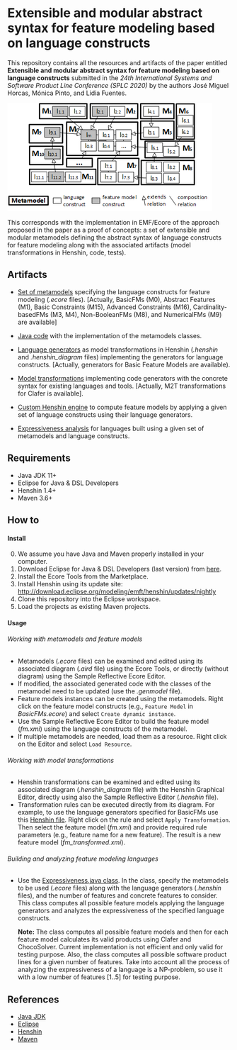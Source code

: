 # Extensible and modular abstract syntax for feature modeling based on language constructs
This repository contains all the resources and artifacts of the paper entitled **Extensible and modular abstract syntax for feature modeling based on language constructs** submitted in the *24th International Systems and Software Product Line Conference (SPLC 2020)* by the authors José Miguel Horcas, Mónica Pinto, and Lidia Fuentes.

![Metamodels](metamodels.png)

This corresponds with the implementation in EMF/Ecore of the approach proposed in the paper as a proof of concepts: a set of extensible and modular metamodels defining the abstract syntax of language constructs for feature modeling along with the associated artifacts (model transformations in Henshin, code, tests).


## Artifacts
* [Set of metamodels](fms.metamodel/model/) specifying the language constructs for feature modeling (*.ecore* files). [Actually, BasicFMs (M0), Abstract Features (M1), Basic Constraints (M15), Advanced Constraints (M16), Cardinality-basedFMs (M3, M4), Non-BooleanFMs (M8), and NumericalFMs (M9) are available]

* [Java code](fms.metamodel/src-gen/uma/caosd/rhea/) with the implementation of the metamodels classes.

* [Language generators](rhea.modularmetamodel/src/main/resources/models/BasicFMs/) as model transformations in Henshin (*.henshin* and *.henshin_diagram* files) implementing the generators for language constructs. [Actually, generators for Basic Feature Models are available).

* [Model transformations](rhea.modularmetamodel/src/main/java/uma/caosd/rhea/modularmetamodel/transformations) implementing code generators with the concrete syntax for existing languages and tools. [Actually, M2T transformations for Clafer is available].

* [Custom Henshin engine](rhea.modularmetamodel/src/main/java/uma/caosd/rhea/modularmetamodel) to compute feature models by applying a given set of language constructs using their language generators.

* [Expressiveness analysis](rhea.modularmetamodel/src/test/java/uma/caosd/rhea/modularmetamodel/henshin/ExpressivenessTest.java) for languages built using a given set of metamodels and language constructs.

## Requirements
- Java JDK 11+
- Eclipse for Java & DSL Developers
- Henshin 1.4+
- Maven 3.6+

## How to
#### Install
0. We assume you have Java and Maven properly installed in your computer.
1. Download Eclipse for Java & DSL Developers (last version) from [here](https://www.eclipse.org/).
2. Install the Ecore Tools from the Marketplace.
3. Install Henshin using its update site: http://download.eclipse.org/modeling/emft/henshin/updates/nightly
4. Clone this repository into the Eclipse workspace.
5. Load the projects as existing Maven projects.

#### Usage
###### Working with metamodels and feature models
* Metamodels (*.ecore* files) can be examined and edited using its associated diagram (*.aird* file) using the Ecore Tools, or directly (without diagram) using the Sample Reflective Ecore Editor.
* If modified, the associated generated code with the classes of the metamodel need to be updated (use the *.genmodel* file).
* Feature models instances can be created using the metamodels. Right click on the feature model constructs (e.g., `Feature Model` in *BasicFMs.ecore*) and select `Create dynamic instance`.
* Use the Sample Reflective Ecore Editor to build the feature model (*fm.xmi*) using the language constructs of the metamodel.
* If multiple metamodels are needed, load them as a resource. Right click on the Editor and select `Load Resource`.

###### Working with model transformations
* Henshin transformations can be examined and edited using its associated diagram (*.henshin_diagram* file) with the Henshin Graphical Editor, directly using also the Sample Reflective Editor (*.henshin* file).
* Transformation rules can be executed directly from its diagram. For example, to use the language generators specified for BasicFMs use this [Henshin file](rhea.modularmetamodel/src/main/resources/models/BasicFMs/BasicFMsGenerators.henshin_diagram). Right click on the rule and select `Apply Transformation`. Then select the feature model (*fm.xmi*) and provide required rule parameters (e.g., feature name for a new feature). The result is a new feature model (*fm_transformed.xmi*).

###### Building and analyzing feature modeling languages
* Use the [Expressiveness.java class](rhea.modularmetamodel/src/test/java/uma/caosd/rhea/modularmetamodel/henshin/ExpressivenessTest.java). In the class, specify the metamodels to be used (*.ecore* files) along with the language generators (*.henshin* files), and the number of features and concrete features to consider. This class computes all possible feature models applying the language generators and analyzes the expressiveness of the specified language constructs.

  **Note:** The class computes all possible feature models and then for each feature model calculates its valid products using Clafer and ChocoSolver. Current implementation is not efficient and only valid for testing purpose. Also, the class computes all possible software product lines for a given number of features. Take into account all the process of analyzing the expressiveness of a language is a NP-problem, so use it with a low number of features [1..5] for testing purpose.

## References
- [Java JDK](https://www.oracle.com/technetwork/es/java/index.html)
- [Eclipse](https://www.eclipse.org/)
- [Henshin](https://www.eclipse.org/henshin/)
- [Maven](https://maven.apache.org/)
